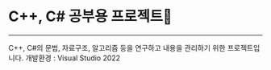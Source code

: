 # C++, C# 공부용 프로젝트📒
---

C++, C#의 문법, 자료구조, 알고리즘 등을 연구하고 내용을 관리하기 위한 프로젝트입니다.
개발환경 : Visual Studio 2022
